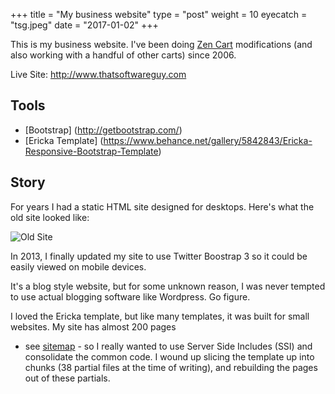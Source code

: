 +++
title = "My business website"
type = "post"
weight = 10
eyecatch = "tsg.jpeg"
date = "2017-01-02"
+++

This is my business website.  I've been doing 
[Zen Cart](http://www.zencart.com)
modifications (and also working with a handful of other carts) 
since 2006.

Live Site: <http://www.thatsoftwareguy.com>

## Tools
* [Bootstrap] (http://getbootstrap.com/)
* [Ericka Template] (https://www.behance.net/gallery/5842843/Ericka-Responsive-Bootstrap-Template)

## Story
For years I had a static HTML site designed for desktops.
Here's what the old site looked like: 

![Old Site](http://www.thatsoftwareguy.com/img/site-graphics/old_site_thumb.png)

In 2013, I finally updated my site to use Twitter Boostrap 3 
so it could be easily viewed on mobile devices.  

It's a blog style website, but for some unknown reason, I was 
never tempted to use actual blogging software like Wordpress. 
Go figure. 

I loved the Ericka template, but like many templates, it was built 
for small websites.  My site has almost 200 pages 
- see [sitemap](http://www.thatsoftwareguy.com/sitemap.html) - so I really wanted to use Server Side Includes
(SSI) and consolidate the common code. I wound up slicing the
template up into chunks (38 partial files at the time of writing),
and rebuilding the pages out of these partials.  
